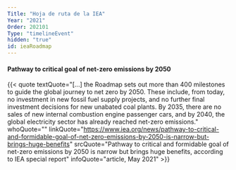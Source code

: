 ```yaml
---
Title: "Hoja de ruta de la IEA"
Year: "2021"
Order: 202101
Type: "timelineEvent"
hidden: "true"
id: ieaRoadmap
---
```


#### Pathway to critical goal of net-zero emissions by 2050

{{< quote textQuote="[...] the Roadmap sets out more than 400 milestones to guide the global journey to net zero by 2050. These include, from today, no investment in new fossil fuel supply projects, and no further final investment decisions for new unabated coal plants. By 2035, there are no sales of new internal combustion engine passenger cars, and by 2040, the global electricity sector has already reached net-zero emissions." whoQuote="" linkQuote="https://www.iea.org/news/pathway-to-critical-and-formidable-goal-of-net-zero-emissions-by-2050-is-narrow-but-brings-huge-benefits"  srcQuote="Pathway to critical and formidable goal of net-zero emissions by 2050 is narrow but brings huge benefits, according to IEA special report" infoQuote="article, May 2021" >}}